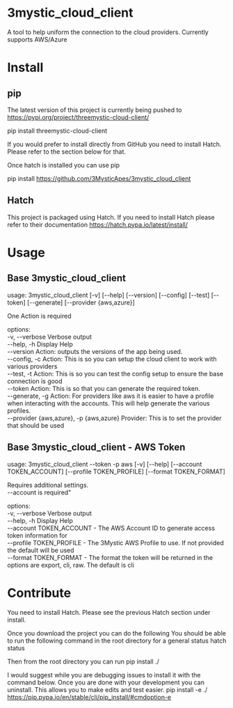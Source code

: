 # 3mystic_cloud_client
A tool to help uniform the connection to the cloud providers.
Currently supports AWS/Azure



# Install

## pip

The latest version of this project is currently being pushed to
https://pypi.org/project/threemystic-cloud-client/

pip install threemystic-cloud-client

If you would prefer to install directly from GitHub you need to install Hatch.
Please refer to the section below for that.

Once hatch is installed you can use pip

pip install https://github.com/3MysticApes/3mystic_cloud_client

## Hatch
This project is packaged using Hatch. If you need to install Hatch please refer to their documentation
https://hatch.pypa.io/latest/install/


# Usage

## Base 3mystic_cloud_client
usage: 3mystic_cloud_client [-v] [--help] [--version] [--config] [--test] [--token] [--generate]
 [--provider {aws,azure}]

One Action is required

options:</br>
  -v, --verbose         Verbose output</br>
  --help, -h            Display Help</br>
  --version             Action: outputs the versions of the app being used.</br>
  --config, -c          Action: This is so you can setup the cloud client to work with various providers</br>
  --test, -t            Action: This is so you can test the config setup to ensure the base connection is good</br>
  --token               Action: This is so that you can generate the required token.</br>
  --generate, -g        Action: For providers like aws it is easier to have a profile when interacting with the accounts. This will help generate the various profiles.</br>
  --provider {aws,azure}, -p {aws,azure} Provider: This is to set the provider that should be used</br>

## Base 3mystic_cloud_client - AWS Token

usage: 3mystic_cloud_client --token -p aws [-v] [--help] [--account TOKEN_ACCOUNT] [--profile TOKEN_PROFILE] [--format TOKEN_FORMAT]

Requires additional settings.</br>
  --account is required"</br>

options:</br>
  -v, --verbose         Verbose output</br>
  --help, -h            Display Help</br>
  --account TOKEN_ACCOUNT - The AWS Account ID to generate access token information for</br>
  --profile TOKEN_PROFILE - The 3Mystic AWS Profile to use. If not provided the default will be used</br>
  --format TOKEN_FORMAT - The format the token will be returned in the options are export, cli, raw. The default is cli</br>

# Contribute
You need to install Hatch. Please see the previous Hatch section under install.

Once you download the project you can do the following
You should be able to run the following command in the root directory for a general status
hatch status

Then from the root directory you can run
pip install ./

I would suggest while you are debugging issues to install it with the command below. Once you are done with your development you can uninstall. This allows you to make edits and test easier.
pip install -e ./
https://pip.pypa.io/en/stable/cli/pip_install/#cmdoption-e

